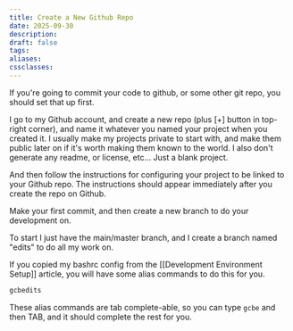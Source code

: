 ```yaml
---
title: Create a New Github Repo
date: 2025-09-30
description:
draft: false
tags:
aliases:
cssclasses:
---
```


If you're going to commit your code to github, or some other git repo, you should set that up first.

I go to my Github account, and create a new repo (plus [+] button in top-right corner), and name it whatever you named your project when you created it. I usually make my projects private to start with, and make them public later on if it's worth making them known to the world. I also don't generate any readme, or license, etc... Just a blank project.

And then follow the instructions for configuring your project to be linked to your Github repo. The instructions should appear immediately after you create the repo on Github.

Make your first commit, and then create a new branch to do your development on.

To start I just have the main/master branch, and I create a branch named "edits" to do all my work on.

If you copied my bashrc config from the [[Development Environment Setup]] article, you will have some alias commands to do this for you.

```bash
gcbedits
```

These alias commands are tab complete-able, so you can type `gcbe` and then TAB, and it should complete the rest for you.
